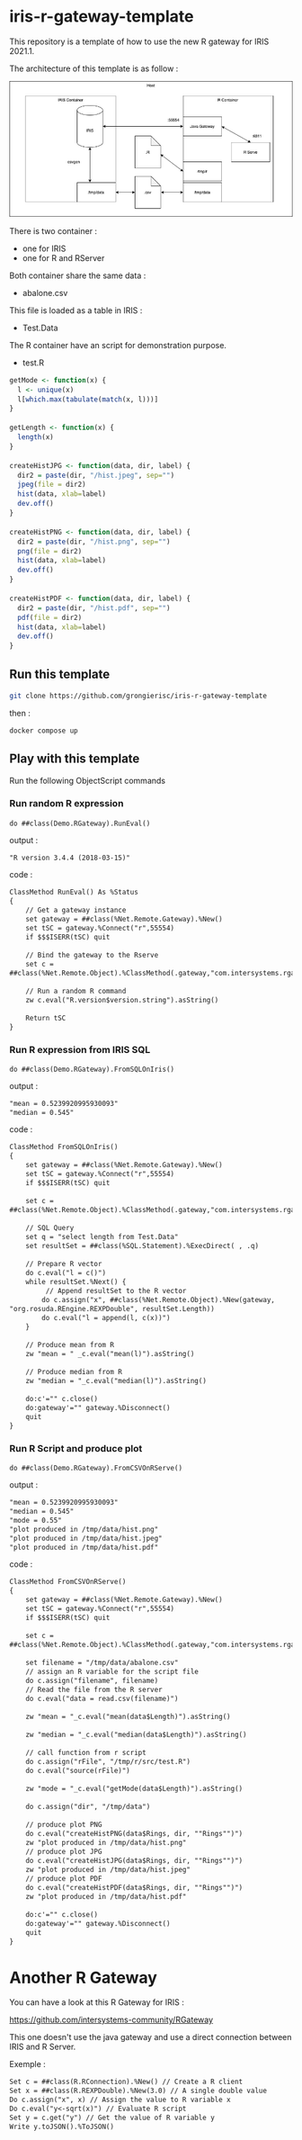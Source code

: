 # iris-r-gateway-template

This repository is a template of how to use the new R gateway for IRIS 2021.1.

The architecture of this template is as follow :

![architecture](https://raw.githubusercontent.com/grongierisc/iris-r-gateway-template/main/misc/architecture.png)

There is two container :

- one for IRIS
- one for R and RServer

Both container share the same data : 

- abalone.csv

This file is loaded as a table in IRIS : 

- Test.Data

The R container have an script for demonstration purpose.

 - test.R

```R
getMode <- function(x) {
  l <- unique(x)
  l[which.max(tabulate(match(x, l)))]
}

getLength <- function(x) {
  length(x)
}

createHistJPG <- function(data, dir, label) {
  dir2 = paste(dir, "/hist.jpeg", sep="")
  jpeg(file = dir2)
  hist(data, xlab=label)
  dev.off()
}

createHistPNG <- function(data, dir, label) {
  dir2 = paste(dir, "/hist.png", sep="")
  png(file = dir2)
  hist(data, xlab=label)
  dev.off()
}

createHistPDF <- function(data, dir, label) {
  dir2 = paste(dir, "/hist.pdf", sep="")
  pdf(file = dir2)
  hist(data, xlab=label)
  dev.off()
}
```

## Run this template 

```sh
git clone https://github.com/grongierisc/iris-r-gateway-template
```

then :

```sh
docker compose up
```

## Play with this template

Run the following ObjectScript commands

### Run random R expression

```objectscript
do ##class(Demo.RGateway).RunEval()
```

output :

```
"R version 3.4.4 (2018-03-15)"
```

code : 

```objectscript
ClassMethod RunEval() As %Status
{
	// Get a gateway instance
    set gateway = ##class(%Net.Remote.Gateway).%New()
    set tSC = gateway.%Connect("r",55554)
	if $$$ISERR(tSC) quit
	
	// Bind the gateway to the Rserve
	set c = ##class(%Net.Remote.Object).%ClassMethod(.gateway,"com.intersystems.rgateway.Helper","createRConnection")

	// Run a random R command
    zw c.eval("R.version$version.string").asString()

    Return tSC
}
```

### Run R expression from IRIS SQL

```objectscript
do ##class(Demo.RGateway).FromSQLOnIris()
```

output :

```
"mean = 0.5239920995930093"
"median = 0.545"
```

code : 

```objectscript
ClassMethod FromSQLOnIris()
{
    set gateway = ##class(%Net.Remote.Gateway).%New()
    set tSC = gateway.%Connect("r",55554)
	if $$$ISERR(tSC) quit
		
	set c = ##class(%Net.Remote.Object).%ClassMethod(.gateway,"com.intersystems.rgateway.Helper","createRConnection")
	
	// SQL Query
	set q = "select length from Test.Data"
	set resultSet = ##class(%SQL.Statement).%ExecDirect( , .q)

	// Prepare R vector
 	do c.eval("l = c()")
 	while resultSet.%Next() {
		 // Append resultSet to the R vector
 		do c.assign("x", ##class(%Net.Remote.Object).%New(gateway, "org.rosuda.REngine.REXPDouble", resultSet.Length))
 		do c.eval("l = append(l, c(x))")
 	}
 	
	// Produce mean from R
	zw "mean = " _c.eval("mean(l)").asString()

	// Produce median from R
	zw "median = "_c.eval("median(l)").asString()

	do:c'="" c.close()
	do:gateway'="" gateway.%Disconnect()
	quit
}
```

### Run R Script and produce plot

```objectscript
do ##class(Demo.RGateway).FromCSVOnRServe()
```

output :

```
"mean = 0.5239920995930093"
"median = 0.545"
"mode = 0.55"
"plot produced in /tmp/data/hist.png"
"plot produced in /tmp/data/hist.jpeg"
"plot produced in /tmp/data/hist.pdf"
```

code : 

```objectscript
ClassMethod FromCSVOnRServe()
{
    set gateway = ##class(%Net.Remote.Gateway).%New()
    set tSC = gateway.%Connect("r",55554)
	if $$$ISERR(tSC) quit
		
	set c = ##class(%Net.Remote.Object).%ClassMethod(.gateway,"com.intersystems.rgateway.Helper","createRConnection")
	
	set filename = "/tmp/data/abalone.csv"
	// assign an R variable for the script file 
	do c.assign("filename", filename)
	// Read the file from the R server
	do c.eval("data = read.csv(filename)")

	zw "mean = "_c.eval("mean(data$Length)").asString()
 		
	zw "median = "_c.eval("median(data$Length)").asString()
 		
	// call function from r script
	do c.assign("rFile", "/tmp/r/src/test.R")
	do c.eval("source(rFile)") 
 		
	zw "mode = "_c.eval("getMode(data$Length)").asString()
	
	do c.assign("dir", "/tmp/data")

	// produce plot PNG
	do c.eval("createHistPNG(data$Rings, dir, ""Rings"")")
	zw "plot produced in /tmp/data/hist.png"
	// produce plot JPG
	do c.eval("createHistJPG(data$Rings, dir, ""Rings"")")
	zw "plot produced in /tmp/data/hist.jpeg"
	// produce plot PDF
	do c.eval("createHistPDF(data$Rings, dir, ""Rings"")")
	zw "plot produced in /tmp/data/hist.pdf"
	
	do:c'="" c.close()
	do:gateway'="" gateway.%Disconnect()
	quit
}
```

# Another R Gateway

You can have a look at this R Gateway for IRIS :

https://github.com/intersystems-community/RGateway

This one doesn't use the java gateway and use a direct connection between IRIS and R Server.

Exemple :

```objectscript
Set c = ##class(R.RConnection).%New() // Create a R client
Set x = ##class(R.REXPDouble).%New(3.0) // A single double value
Do c.assign("x", x) // Assign the value to R variable x
Do c.eval("y<-sqrt(x)") // Evaluate R script
Set y = c.get("y") // Get the value of R variable y
Write y.toJSON().%ToJSON()
```
